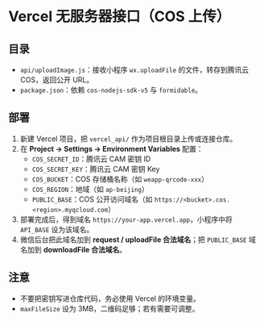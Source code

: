 # Vercel 无服务器接口（COS 上传）

## 目录
- `api/uploadImage.js`：接收小程序 `wx.uploadFile` 的文件，转存到腾讯云 COS，返回公开 URL。
- `package.json`：依赖 `cos-nodejs-sdk-v5` 与 `formidable`。

## 部署
1. 新建 Vercel 项目，把 `vercel_api/` 作为项目根目录上传或连接仓库。
2. 在 **Project → Settings → Environment Variables** 配置：
   - `COS_SECRET_ID`：腾讯云 CAM 密钥 ID
   - `COS_SECRET_KEY`：腾讯云 CAM 密钥 Key
   - `COS_BUCKET`：COS 存储桶名称（如 `weapp-qrcode-xxx`）
   - `COS_REGION`：地域（如 `ap-beijing`）
   - `PUBLIC_BASE`：COS 公开访问域名（如 `https://<bucket>.cos.<region>.myqcloud.com`）
3. 部署完成后，得到域名 `https://your-app.vercel.app`，小程序中将 `API_BASE` 设为该域名。
4. 微信后台把此域名加到 **request / uploadFile 合法域名**；把 `PUBLIC_BASE` 域名加到 **downloadFile 合法域名**。

## 注意
- 不要把密钥写进仓库代码，务必使用 Vercel 的环境变量。
- `maxFileSize` 设为 3MB，二维码足够；若有需要可调整。

